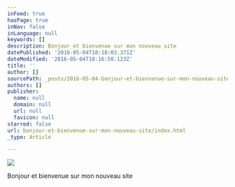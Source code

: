 ```yaml
---
inFeed: true
hasPage: true
inNav: false
inLanguage: null
keywords: []
description: Bonjour et bienvenue sur mon nouveau site
datePublished: '2016-05-04T18:18:03.371Z'
dateModified: '2016-05-04T18:16:50.123Z'
title: ''
author: []
sourcePath: _posts/2016-05-04-bonjour-et-bienvenue-sur-mon-nouveau-site.md
authors: []
publisher:
  name: null
  domain: null
  url: null
  favicon: null
starred: false
url: bonjour-et-bienvenue-sur-mon-nouveau-site/index.html
_type: Article

---
```

![](https://the-grid-user-content.s3-us-west-2.amazonaws.com/f7f42b6a-7d02-4105-b0ea-639ffc927833.jpg)

Bonjour et bienvenue sur mon nouveau site